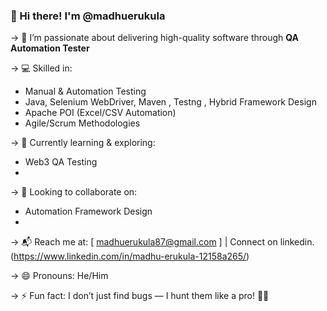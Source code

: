 ### 👋 Hi there! I'm @madhuerukula

-> 🔎 I’m passionate about delivering high-quality software through **QA Automation Tester**

-> 💻 Skilled in:
  - Manual & Automation Testing
  - Java, Selenium WebDriver, Maven , Testng , Hybrid Framework Design
  - Apache POI (Excel/CSV Automation)
  - Agile/Scrum Methodologies

-> 🌱 Currently learning & exploring:
  - Web3 QA Testing 
  - 
-> 🤝 Looking to collaborate on:
  - Automation Framework Design
  - 

-> 📬 Reach me at: [  madhuerukula87@gmail.com  ] | Connect on linkedin. (https://www.linkedin.com/in/madhu-erukula-12158a265/)

-> 😄 Pronouns: He/Him

-> ⚡ Fun fact: I don’t just find bugs — I hunt them like a pro! 🐞💥

<!---
madhuerukula87automation/madhuerukula87automation is a ✨ special ✨ repository because its `README.md` (this file) appears on your GitHub profile.
You can click the Preview link to take a look at your changes.
--->
